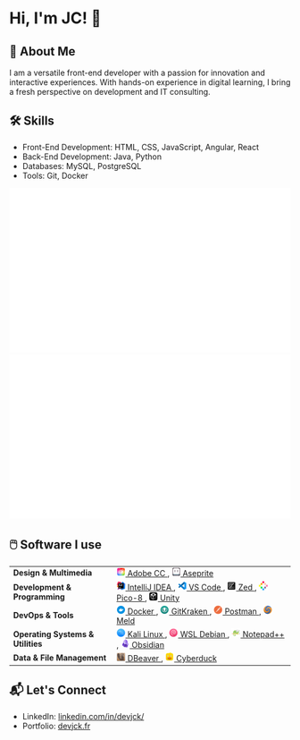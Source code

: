 # Hi, I'm JC! 👋

## 🚀 About Me
I am a versatile front-end developer with a passion for innovation and interactive experiences. With hands-on experience in digital learning, I bring a fresh perspective on development and IT consulting.

## 🛠️ Skills

- Front-End Development: HTML, CSS, JavaScript, Angular, React
- Back-End Development: Java, Python
- Databases: MySQL, PostgreSQL
- Tools: Git, Docker

![](https://raw.githubusercontent.com/realjck/github-stats/master/generated/languages.svg#gh-dark-mode-only)
![](https://raw.githubusercontent.com/realjck/github-stats/master/generated/languages.svg#gh-light-mode-only)

## 🖱️ Software I use

<table>
  <tr>
    <td><strong>Design & Multimedia</strong></td>
    <td>
      <a href="https://www.adobe.com/creativecloud.html">
        <img src="icons/adobe.png" width="16"> Adobe CC
      </a>, 
      <a href="https://www.aseprite.org/">
        <img src="icons/aseprite.png" width="16"> Aseprite
      </a>
    </td>
  </tr>
  <tr>
    <td><strong>Development & Programming</strong></td>
    <td>
      <a href="https://www.jetbrains.com/idea/">
        <img src="icons/intellij.png" width="16"> IntelliJ IDEA
      </a>, 
      <a href="https://code.visualstudio.com/">
        <img src="icons/vscode.png" width="16"> VS Code
      </a>, 
      <a href="https://zed.dev/">
        <img src="icons/zed.png" width="16"> Zed
      </a>, 
      <a href="https://www.lexaloffle.com/pico-8.php">
        <img src="icons/pico8.png" width="16"> Pico-8
      </a>, 
      <a href="https://unity.com/">
        <img src="icons/unity.png" width="16"> Unity
      </a>
    </td>
  </tr>
  <tr>
    <td><strong>DevOps & Tools</strong></td>
    <td>
      <a href="https://www.docker.com/">
        <img src="icons/docker.png" width="16"> Docker
      </a>, 
      <a href="https://www.gitkraken.com/">
        <img src="icons/gitkraken.png" width="16"> GitKraken
      </a>, 
      <a href="https://www.postman.com/">
        <img src="icons/postman.png" width="16"> Postman
      </a>, 
      <a href="https://meldmerge.org/">
        <img src="icons/meld.png" width="16"> Meld
      </a>
    </td>
  </tr>
  <tr>
    <td><strong>Operating Systems & Utilities</strong></td>
    <td>
      <a href="https://www.kali.org/">
        <img src="icons/kali.png" width="16"> Kali Linux
      </a>, 
      <a href="https://www.debian.org/">
        <img src="icons/debian.png" width="16"> WSL Debian
      </a>, 
      <a href="https://notepad-plus-plus.org/">
        <img src="icons/notepad++.png" width="16"> Notepad++
      </a>, 
      <a href="https://obsidian.md/">
        <img src="icons/obsidian.png" width="16"> Obsidian
      </a>
    </td>
  </tr>
  <tr>
    <td><strong>Data & File Management</strong></td>
    <td>
      <a href="https://dbeaver.io/">
        <img src="icons/dbeaver.png" width="16"> DBeaver
      </a>, 
      <a href="https://cyberduck.io/">
        <img src="icons/cyberduck.png" width="16"> Cyberduck
      </a>
    </td>
  </tr>
</table>

## 📬 Let's Connect

- LinkedIn: [linkedin.com/in/devjck/](https://www.linkedin.com/in/devjck/)
- Portfolio: [devjck.fr](https://devjck.fr)